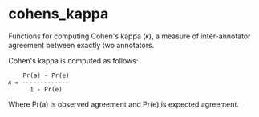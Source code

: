 # cohens_kappa
Functions for computing Cohen's kappa (𝜅), a measure of inter-annotator  agreement between exactly two annotators.

Cohen's kappa is computed as follows:

        Pr(a) - Pr(e)
    𝜅 = -------------
          1 - Pr(e)
    
Where Pr(a) is observed agreement and Pr(e) is expected agreement.